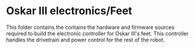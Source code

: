 # Oskar III electronics/Feet


This folder contains the contains the hardware and firmware sources required to build the electronic controller for Oskar III's feet. This controller handles the drivetrain and power control for the rest of the robot.